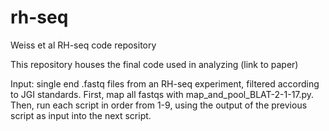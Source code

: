 # rh-seq
Weiss et al RH-seq code repository


This repository houses the final code used in analyzing (link to paper)

Input: single end .fastq files from an RH-seq experiment, filtered according to JGI standards.
First, map all fastqs with map_and_pool_BLAT-2-1-17.py.
Then, run each script in order from 1-9, using the output of the previous script as input into the next script.


